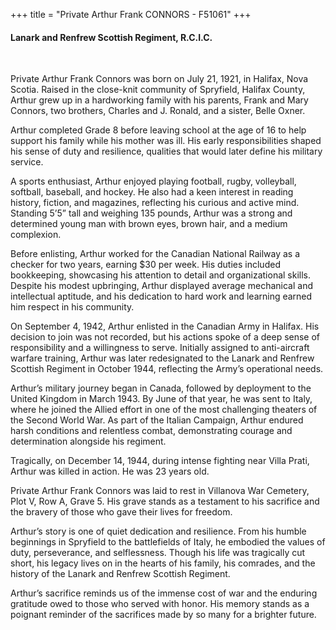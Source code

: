 +++
title = "Private Arthur Frank CONNORS - F51061"
+++

#### Lanark and Renfrew Scottish Regiment, R.C.I.C.
<br>


Private Arthur Frank Connors was born on July 21, 1921, in Halifax, Nova Scotia. Raised in the close-knit community of Spryfield, Halifax County, Arthur grew up in a hardworking family with his parents, Frank and Mary Connors, two brothers, Charles and J. Ronald, and a sister, Belle Oxner.

Arthur completed Grade 8 before leaving school at the age of 16 to help support his family while his mother was ill. His early responsibilities shaped his sense of duty and resilience, qualities that would later define his military service.

A sports enthusiast, Arthur enjoyed playing football, rugby, volleyball, softball, baseball, and hockey. He also had a keen interest in reading history, fiction, and magazines, reflecting his curious and active mind. 
Standing 5’5” tall and weighing 135 pounds, Arthur was a strong and determined young man with brown eyes, brown hair, and a medium complexion.

Before enlisting, Arthur worked for the Canadian National Railway as a checker for two years, earning $30 per week. His duties included bookkeeping, showcasing his attention to detail and organizational skills. Despite his modest upbringing, Arthur displayed average mechanical and intellectual aptitude, and his dedication to hard work and learning earned him respect in his community.

On September 4, 1942, Arthur enlisted in the Canadian Army in Halifax. His decision to join was not recorded, but his actions spoke of a deep sense of responsibility and a willingness to serve. Initially assigned to anti-aircraft warfare training, Arthur was later redesignated to the Lanark and Renfrew Scottish Regiment in October 1944, reflecting the Army’s operational needs.

Arthur’s military journey began in Canada, followed by deployment to the United Kingdom in March 1943. 
By June of that year, he was sent to Italy, where he joined the Allied effort in one of the most challenging theaters of the Second World War. As part of the Italian Campaign, Arthur endured harsh conditions and relentless combat, demonstrating courage and determination alongside his regiment.

Tragically, on December 14, 1944, during intense fighting near Villa Prati, Arthur was killed in action. He was 23 years old.

Private Arthur Frank Connors was laid to rest in Villanova War Cemetery, Plot V, Row A, Grave 5. His grave stands as a testament to his sacrifice and the bravery of those who gave their lives for freedom.

Arthur’s story is one of quiet dedication and resilience. From his humble beginnings in Spryfield to the battlefields of Italy, he embodied the values of duty, perseverance, and selflessness. Though his life was tragically cut short, his legacy lives on in the hearts of his family, his comrades, and the history of the Lanark and Renfrew Scottish Regiment.

Arthur’s sacrifice reminds us of the immense cost of war and the enduring gratitude owed to those who served with honor. 
His memory stands as a poignant reminder of the sacrifices made by so many for a brighter future.
